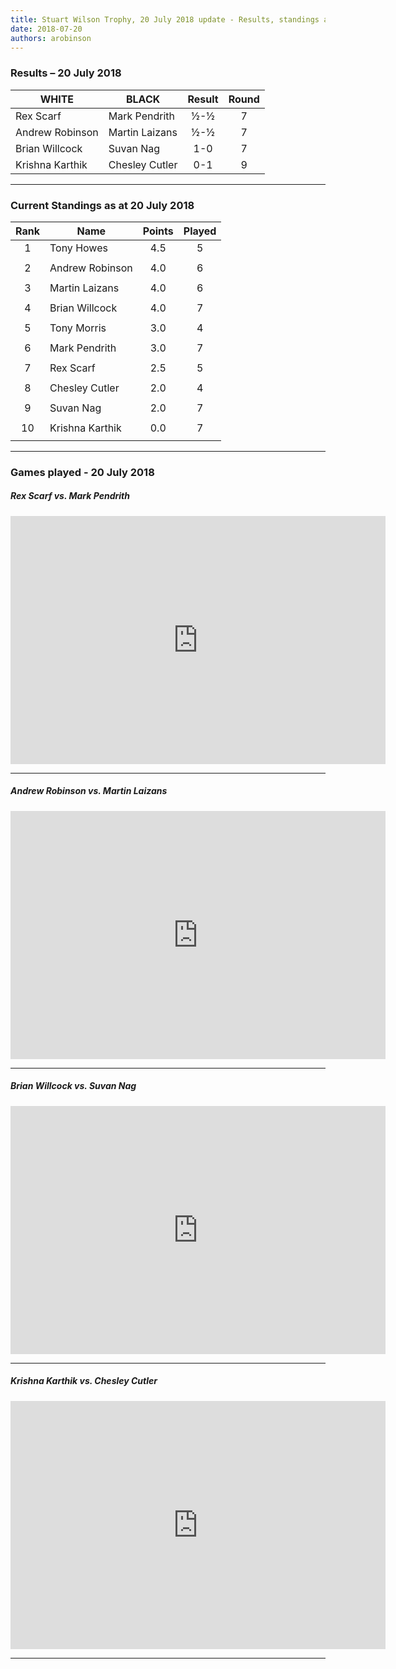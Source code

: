 ```yaml
---
title: Stuart Wilson Trophy, 20 July 2018 update - Results, standings and games 
date: 2018-07-20
authors: arobinson
---
```


### Results – 20 July 2018

| WHITE           | BLACK           | Result      |Round |
| --------------- | --------------- | :---------: |:----:|
| Rex Scarf       | Mark Pendrith   | ½-½         |7     |
| Andrew Robinson | Martin Laizans  | ½-½         |7     |
| Brian Willcock  | Suvan Nag       | 1-0         |7     |
| Krishna Karthik | Chesley Cutler  | 0-1         |9     |

----

### Current Standings as at 20 July 2018

| Rank | Name            | Points | Played |
| :--: | --------------- | :----: | :----: |
| 1    | Tony Howes      | 4.5    | 5      |
|      |                 |        |        |
| 2    | Andrew Robinson | 4.0    | 6      |
|      |                 |        |        |
| 3    | Martin Laizans  | 4.0    | 6      |
|      |                 |        |        |
| 4    | Brian Willcock  | 4.0    | 7      |
|      |                 |        |        |
| 5    | Tony Morris     | 3.0    | 4      |
|      |                 |        |        |
| 6    | Mark Pendrith   | 3.0    | 7      |
|      |                 |        |        |
| 7    | Rex Scarf       | 2.5    | 5      |
|      |                 |        |        |
| 8    | Chesley Cutler  | 2.0    | 4      |
|      |                 |        |        |
| 9    | Suvan Nag       | 2.0    | 7      |
|      |                 |        |        |
| 10   | Krishna Karthik | 0.0    | 7      |
|      |                 |        |        |

----

### Games played - 20 July 2018

##### Rex Scarf vs. Mark Pendrith

<iframe src="https://lichess.org/embed/jxeeiaZA?theme=auto&amp;bg=auto" width=600 height=397 frameborder=0></iframe>

----

##### Andrew Robinson vs. Martin Laizans

<iframe src="https://lichess.org/embed/3cyP7ZG1?theme=auto&amp;bg=auto" width=600 height=397 frameborder=0></iframe>

----

##### Brian Willcock vs. Suvan Nag

<iframe src="https://lichess.org/embed/MLdlXk3h?theme=auto&amp;bg=auto" width=600 height=397 frameborder=0></iframe>

----

##### Krishna Karthik vs. Chesley Cutler

<iframe src="https://lichess.org/embed/j1PGVuY1?theme=auto&amp;bg=auto" width=600 height=397 frameborder=0></iframe>

----
